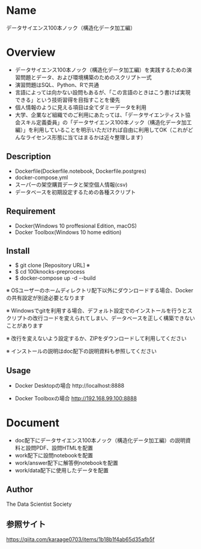 Name
====
データサイエンス100本ノック（構造化データ加工編）

Overview
====
- データサイエンス100本ノック（構造化データ加工編）を実践するための演習問題とデータ、および環境構築のためのスクリプト一式
- 演習問題はSQL、Python、Rで共通
- 言語によっては向かない設問もあるが、「この言語のときはこう書けば実現できる」という技術習得を目指すことを優先
- 個人情報のように見える項目は全てダミーデータを利用
- 大学、企業など組織でのご利用にあたっては、「データサイエンティスト協会スキル定義委員」の「データサイエンス100本ノック（構造化データ加工編）」を利用していることを明示いただければ自由に利用してOK（これがどんなライセンス形態に当てはまるかは近々整理します）

## Description
- Dockerfile(Dockerfile.notebook, Dockerfile.postgres)
- docker-compose.yml
- スーパーの架空購買データと架空個人情報(csv)
- データベースを初期設定するための各種スクリプト

## Requirement
- Docker(Windows 10 proffesional Edition, macOS)
- Docker Toolbox(Windows 10 home edition)

## Install
- $ git clone [Repository URL] ※
- $ cd 100knocks-preprocess
- $ docker-compose up -d --build

※ OSユーザーのホームディレクトリ配下以外にダウンロードする場合、Dockerの共有設定が別途必要となります

※ Windowsでgitを利用する場合、デフォルト設定でのインストールを行うとスクリプトの改行コードを変えられてしまい、データベースを正しく構築できないことがあります

※ 改行を変えないよう設定するか、ZIPをダウンロードして利用してください

※ インストールの説明はdoc配下の説明資料も参照してください

## Usage
- Docker Desktopの場合
http://localhost:8888

- Docker Toolboxの場合
http://192.168.99.100:8888

# Document
- doc配下にデータサイエンス100本ノック（構造化データ加工編）の説明資料と設問PDF、設問HTMLを配置
- work配下に設問notebookを配置
- work/answer配下に解答例notebookを配置
- work/data配下に使用したデータを配置

## Author
The Data Scientist Society


## 参照サイト
https://qiita.com/karaage0703/items/1b18b1f4ab65d35afb5f
